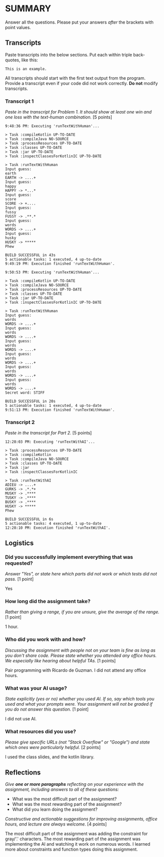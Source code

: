 # SUMMARY

Answer all the questions. Please put your answers _after_ the brackets with
point values.

## Transcripts

Paste transcripts into the below sections. Put each within triple back-quotes,
like this:

```
This is an example.
```

All transcripts should start with the first text output from the program.
Provide a transcript even if your code did not work correctly. **Do not** modify
transcripts.

### Transcript 1

_Paste in the transcript for Problem 1. It should show at least one win and one loss
with the text-human combination._ [5 points]

```
9:48:36 PM: Executing 'runTextWithHuman'...

> Task :compileKotlin UP-TO-DATE
> Task :compileJava NO-SOURCE
> Task :processResources UP-TO-DATE
> Task :classes UP-TO-DATE
> Task :jar UP-TO-DATE
> Task :inspectClassesForKotlinIC UP-TO-DATE

> Task :runTextWithHuman
Input guess: 
earth
EARTH -> ....+
Input guess: 
happy
HAPPY -> *...*
Input guess: 
score
SCORE -> +....
Input guess: 
fussy
FUSSY -> .**.*
Input guess: 
words
WORDS -> ....+
Input guess: 
husky
HUSKY -> *****
Phew

BUILD SUCCESSFUL in 43s
5 actionable tasks: 1 executed, 4 up-to-date
9:49:19 PM: Execution finished 'runTextWithHuman'.
```

```
9:50:53 PM: Executing 'runTextWithHuman'...

> Task :compileKotlin UP-TO-DATE
> Task :compileJava NO-SOURCE
> Task :processResources UP-TO-DATE
> Task :classes UP-TO-DATE
> Task :jar UP-TO-DATE
> Task :inspectClassesForKotlinIC UP-TO-DATE

> Task :runTextWithHuman
Input guess: 
words
WORDS -> ....+
Input guess: 
words
WORDS -> ....+
Input guess: 
words
WORDS -> ....+
Input guess: 
words
WORDS -> ....+
Input guess: 
words
WORDS -> ....+
Input guess: 
words
WORDS -> ....+
Secret word: STIFF

BUILD SUCCESSFUL in 20s
5 actionable tasks: 1 executed, 4 up-to-date
9:51:13 PM: Execution finished 'runTextWithHuman'.

```

### Transcript 2

_Paste in the transcript for Part 2._ [5 points]

```
12:28:03 PM: Executing 'runTextWithAI'...

> Task :processResources UP-TO-DATE
> Task :compileKotlin
> Task :compileJava NO-SOURCE
> Task :classes UP-TO-DATE
> Task :jar
> Task :inspectClassesForKotlinIC

> Task :runTextWithAI
ADIEU -> ....+
GURKS -> .*.*+
MUSKY -> .****
TUSKY -> .****
BUSKY -> .****
HUSKY -> *****
Phew

BUILD SUCCESSFUL in 6s
5 actionable tasks: 4 executed, 1 up-to-date
12:28:10 PM: Execution finished 'runTextWithAI'.
```

## Logistics

### Did you successfully implement everything that was requested?

_Answer "Yes", or state here which parts did not work or which tests did not
pass._ [1 point]

Yes

### How long did the assignment take?

_Rather than giving a range, if you are unsure, give the average of the range._
[1 point]

1 hour.

### Who did you work with and how?

_Discussing the assignment with people not on your team is fine as long as you
don't share code. Please state whether you attended any office hours. We especially
like hearing about helpful TAs._ [1 points]

Pair programming with Ricardo de Guzman. I did not attend any office hours.

### What was your AI usage?

_State explicitly (yes or no) whether you used AI. If so, say which tools you
used and what your prompts were. Your assignment will not be graded if you do
not answer this question._ [1 point]

I did not use AI.

### What resources did you use?

_Please give specific URLs (not "Stack Overflow" or "Google") and state which
ones were particularly helpful._ [2 points]

I used the class slides, and the kotlin library.

## Reflections

_Give **one or more paragraphs** reflecting on your experience with the
assignment, including answers to all of these questions:_

* What was the most difficult part of the assignment?
* What was the most rewarding part of the assignment?
* What did you learn doing the assignment?

_Constructive and actionable suggestions for improving assignments, office
hours, and lecture are always welcome._
[4 points]

The most difficult part of the assignment was adding the constraint for gray/'.' characters.
The most rewarding part of the assignment was implementing the AI and watching it work on numerous words.
I learned more about constraints and function types doing this assignment.
